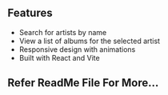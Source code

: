 
## Features
- Search for artists by name
- View a list of albums for the selected artist
- Responsive design with animations
- Built with React and Vite

## Refer ReadMe File For More...
